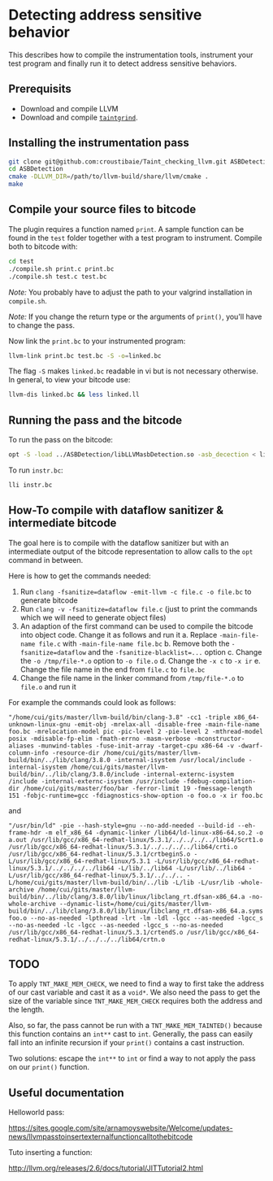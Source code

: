# Detecting address sensitive behavior
This describes how to compile the instrumentation tools, instrument your test program and finally run it to detect address sensitive behaviors.

## Prerequisits
* Download and compile LLVM
* Download and compile [`taintgrind`](https://github.com/wmkhoo/taintgrind).

## Installing the instrumentation pass

```bash
git clone git@github.com:croustibaie/Taint_checking_llvm.git ASBDetection
cd ASBDetection
cmake -DLLVM_DIR=/path/to/llvm-build/share/llvm/cmake .
make
```

## Compile your source files to bitcode

The plugin requires a function named `print`.
A sample function can be found in the `test` folder together with a test program to instrument.
Compile both to bitcode with:
```bash
cd test
./compile.sh print.c print.bc
./compile.sh test.c test.bc
```
*Note:* You probably have to adjust the path to your valgrind installation in `compile.sh`.

*Note:* If you change the return type or the arguments of `print()`, you'll have to change the pass.

Now link the `print.bc` to your instrumented program:
```bash
llvm-link print.bc test.bc -S -o=linked.bc
```

The flag `-S` makes `linked.bc` readable in vi but is not necessary otherwise. In general, to view your bitcode use: 
```bash
llvm-dis linked.bc && less linked.ll
```

## Running the pass and the bitcode

To run the pass on the bitcode:
```bash
opt -S -load ../ASBDetection/libLLVMasbDetection.so -asb_decection < linked.bc > instr.bc
```

To run `instr.bc`:
```bash
lli instr.bc
```

## How-To compile with dataflow sanitizer & intermediate bitcode
The goal here is to compile with the dataflow sanitizer but with an intermediate output of the bitcode representation to allow calls to the `opt` command in between.

Here is how to get the commands needed:

1. Run `clang -fsanitize=dataflow -emit-llvm -c file.c -o file.bc` to generate bitcode
2. Run `clang -v -fsanitize=dataflow file.c` (just to print the commands which we will need to generate object files)
3. An adaption of the first command can be used to compile the bitcode into object code. Change it as follows and run it
   a. Replace `-main-file-name file.c` with `-main-file-name file.bc`
   b. Remove both the `-fsanitize=dataflow` and the `-fsanitize-blacklist=...` option
   c. Change the `-o /tmp/file-*.o` option to `-o file.o`
   d. Change the `-x c` to `-x ir`
   e. Change the file name in the end from `file.c` to `file.bc`
4. Change the file name in the linker command from `/tmp/file-*.o` to `file.o` and run it

For example the commands could look as follows:

```
"/home/cui/gits/master/llvm-build/bin/clang-3.8" -cc1 -triple x86_64-unknown-linux-gnu -emit-obj -mrelax-all -disable-free -main-file-name foo.bc -mrelocation-model pic -pic-level 2 -pie-level 2 -mthread-model posix -mdisable-fp-elim -fmath-errno -masm-verbose -mconstructor-aliases -munwind-tables -fuse-init-array -target-cpu x86-64 -v -dwarf-column-info -resource-dir /home/cui/gits/master/llvm-build/bin/../lib/clang/3.8.0 -internal-isystem /usr/local/include -internal-isystem /home/cui/gits/master/llvm-build/bin/../lib/clang/3.8.0/include -internal-externc-isystem /include -internal-externc-isystem /usr/include -fdebug-compilation-dir /home/cui/gits/master/foo/bar -ferror-limit 19 -fmessage-length 151 -fobjc-runtime=gcc -fdiagnostics-show-option -o foo.o -x ir foo.bc
```

and

```
"/usr/bin/ld" -pie --hash-style=gnu --no-add-needed --build-id --eh-frame-hdr -m elf_x86_64 -dynamic-linker /lib64/ld-linux-x86-64.so.2 -o a.out /usr/lib/gcc/x86_64-redhat-linux/5.3.1/../../../../lib64/Scrt1.o /usr/lib/gcc/x86_64-redhat-linux/5.3.1/../../../../lib64/crti.o /usr/lib/gcc/x86_64-redhat-linux/5.3.1/crtbeginS.o -L/usr/lib/gcc/x86_64-redhat-linux/5.3.1 -L/usr/lib/gcc/x86_64-redhat-linux/5.3.1/../../../../lib64 -L/lib/../lib64 -L/usr/lib/../lib64 -L/usr/lib/gcc/x86_64-redhat-linux/5.3.1/../../.. -L/home/cui/gits/master/llvm-build/bin/../lib -L/lib -L/usr/lib -whole-archive /home/cui/gits/master/llvm-build/bin/../lib/clang/3.8.0/lib/linux/libclang_rt.dfsan-x86_64.a -no-whole-archive --dynamic-list=/home/cui/gits/master/llvm-build/bin/../lib/clang/3.8.0/lib/linux/libclang_rt.dfsan-x86_64.a.syms foo.o --no-as-needed -lpthread -lrt -lm -ldl -lgcc --as-needed -lgcc_s --no-as-needed -lc -lgcc --as-needed -lgcc_s --no-as-needed /usr/lib/gcc/x86_64-redhat-linux/5.3.1/crtendS.o /usr/lib/gcc/x86_64-redhat-linux/5.3.1/../../../../lib64/crtn.o
```

## TODO

To apply `TNT_MAKE_MEM_CHECK`, we need to find a way to first take the address of our cast variable and cast it as a `void*`. We also need the pass to get the size of the variable since `TNT_MAKE_MEM_CHECK` requires both the address and the length.

Also, so far, the pass cannot be run with a `TNT_MAKE_MEM_TAINTED()` because this function contains an `int**` cast to `int`. Generally, the pass can easily fall into an infinite recursion if your `print()` contains a cast instruction.

Two solutions: escape the `int**` to `int` or find a way to not apply the pass on our `print()` function.

## Useful documentation
Helloworld pass:

https://sites.google.com/site/arnamoyswebsite/Welcome/updates-news/llvmpasstoinsertexternalfunctioncalltothebitcode

Tuto inserting a function:

http://llvm.org/releases/2.6/docs/tutorial/JITTutorial2.html
